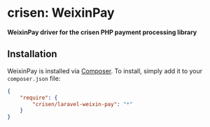 # crisen: WeixinPay

**WeixinPay driver for the crisen PHP payment processing library**


## Installation

WeixinPay is installed via [Composer](http://getcomposer.org/). To install, simply add it
to your `composer.json` file:

```json
{
    "require": {
        "crisen/laravel-weixin-pay": "*"
    }
}
```

